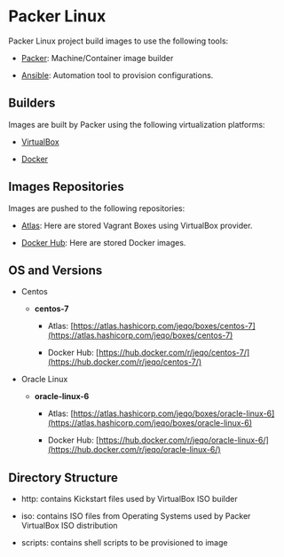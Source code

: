 Packer Linux
============

Packer Linux project build images to use the following tools:

- [Packer](https://packer.io/): Machine/Container image builder

- [Ansible](http://www.ansible.com/): Automation tool to provision configurations.

Builders
--------

Images are built by Packer using the following virtualization platforms:

- [VirtualBox](http://virtualbox.org/)

- [Docker](http://docker.com/)

Images Repositories
-------------------

Images are pushed to the following repositories:

- [Atlas](http://atlas.hashicorp.com/): Here are stored Vagrant Boxes using
VirtualBox provider.

- [Docker Hub](https://hub.docker.com/): Here are stored Docker images.

OS and Versions
---------------

- Centos

  - **centos-7**

    - Atlas: [https://atlas.hashicorp.com/jeqo/boxes/centos-7](https://atlas.hashicorp.com/jeqo/boxes/centos-7)

    - Docker Hub: [https://hub.docker.com/r/jeqo/centos-7/](https://hub.docker.com/r/jeqo/centos-7/)


- Oracle Linux

  - **oracle-linux-6**

    - Atlas: [https://atlas.hashicorp.com/jeqo/boxes/oracle-linux-6](https://atlas.hashicorp.com/jeqo/boxes/oracle-linux-6)

    - Docker Hub: [https://hub.docker.com/r/jeqo/oracle-linux-6/](https://hub.docker.com/r/jeqo/oracle-linux-6/)

Directory Structure
-------------------

- http: contains Kickstart files used by VirtualBox ISO builder

- iso: contains ISO files from Operating Systems used by Packer VirtualBox ISO distribution

- scripts: contains shell scripts to be provisioned to image
